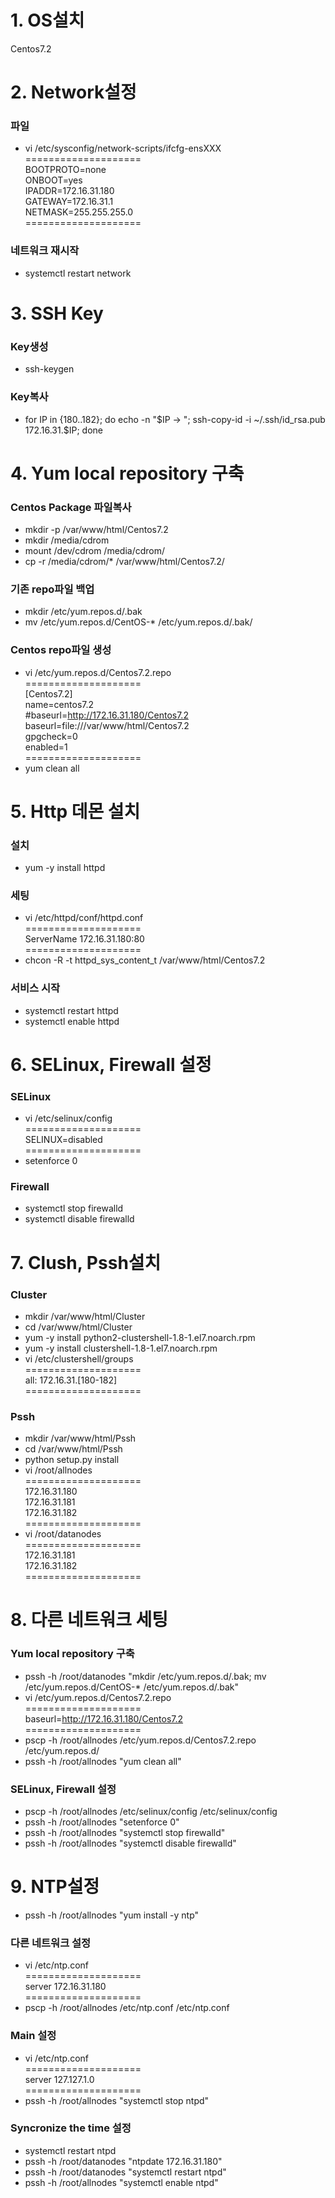 # 1. OS설치
Centos7.2 <br/>

# 2. Network설정
### 파일
- vi /etc/sysconfig/network-scripts/ifcfg-ensXXX <br/>
====================<br/>
BOOTPROTO=none<br/>
ONBOOT=yes<br/>
IPADDR=172.16.31.180<br/>
GATEWAY=172.16.31.1<br/>
NETMASK=255.255.255.0<br/>
====================<br/>

### 네트워크 재시작
- systemctl restart network<br/>

# 3. SSH Key
### Key생성
- ssh-keygen<br/>

### Key복사
- for IP in {180..182}; do echo -n "$IP -> "; ssh-copy-id -i ~/.ssh/id_rsa.pub 172.16.31.$IP; done<br/>

# 4. Yum local repository 구축
### Centos Package 파일복사
- mkdir -p /var/www/html/Centos7.2<br/>
- mkdir /media/cdrom<br/>
- mount /dev/cdrom /media/cdrom/<br/>
- cp -r /media/cdrom/* /var/www/html/Centos7.2/<br/>

### 기존 repo파일 백업
- mkdir /etc/yum.repos.d/.bak<br/>
- mv /etc/yum.repos.d/CentOS-* /etc/yum.repos.d/.bak/<br/>

### Centos repo파일 생성
- vi /etc/yum.repos.d/Centos7.2.repo<br/>
====================<br/>
[Centos7.2]<br/>
name=centos7.2<br/>
#baseurl=http://172.16.31.180/Centos7.2<br/>
baseurl=file:///var/www/html/Centos7.2<br/>
gpgcheck=0<br/>
enabled=1<br/>
====================<br/>
- yum clean all<br/>

# 5. Http 데몬 설치
### 설치
- yum -y install httpd

### 세팅
- vi /etc/httpd/conf/httpd.conf<br/>
====================<br/>
ServerName 172.16.31.180:80<br/>
====================<br/>
- chcon -R -t httpd_sys_content_t /var/www/html/Centos7.2<br/>

### 서비스 시작
- systemctl restart httpd<br/>
- systemctl enable httpd<br/>

# 6. SELinux, Firewall 설정
### SELinux
- vi /etc/selinux/config<br/>
====================<br/>
SELINUX=disabled<br/>
====================<br/>
- setenforce 0<br/>

### Firewall
- systemctl stop firewalld<br/>
- systemctl disable firewalld<br/>

# 7. Clush, Pssh설치
### Cluster
- mkdir /var/www/html/Cluster<br/>
- cd /var/www/html/Cluster<br/>
- yum -y install python2-clustershell-1.8-1.el7.noarch.rpm<br/>
- yum -y install clustershell-1.8-1.el7.noarch.rpm<br/>
- vi /etc/clustershell/groups<br/>
====================<br/>
all: 172.16.31.[180-182]<br/>
====================<br/>

### Pssh
- mkdir /var/www/html/Pssh<br/>
- cd /var/www/html/Pssh<br/>
- python setup.py install<br/>
- vi /root/allnodes<br/>
====================<br/>
172.16.31.180<br/>
172.16.31.181<br/>
172.16.31.182<br/>
====================<br/>
- vi /root/datanodes<br/>
====================<br/>
172.16.31.181<br/>
172.16.31.182<br/>
====================<br/>

# 8. 다른 네트워크 세팅
### Yum local repository 구축
- pssh -h /root/datanodes "mkdir /etc/yum.repos.d/.bak; mv /etc/yum.repos.d/CentOS-* /etc/yum.repos.d/.bak"<br/>
- vi /etc/yum.repos.d/Centos7.2.repo<br/>
====================<br/>
baseurl=http://172.16.31.180/Centos7.2<br/>
====================<br/>
- pscp -h /root/allnodes /etc/yum.repos.d/Centos7.2.repo /etc/yum.repos.d/<br/>
- pssh -h /root/allnodes "yum clean all"<br/>

### SELinux, Firewall 설정
- pscp -h /root/allnodes /etc/selinux/config /etc/selinux/config<br/>
- pssh -h /root/allnodes "setenforce 0"<br/>
- pssh -h /root/allnodes "systemctl stop firewalld"<br/>
- pssh -h /root/allnodes "systemctl disable firewalld"<br/>

# 9. NTP설정
- pssh -h /root/allnodes "yum install -y ntp"<br/>

### 다른 네트워크 설정
- vi /etc/ntp.conf<br/>
====================<br/>
server 172.16.31.180<br/>
====================<br/>
- pscp -h /root/allnodes /etc/ntp.conf /etc/ntp.conf<br/>

### Main 설정
- vi /etc/ntp.conf<br/>
====================<br/>
server 127.127.1.0<br/>
====================<br/>
- pssh -h /root/allnodes "systemctl stop ntpd"<br/>

### Syncronize the time 설정
- systemctl restart ntpd<br/>
- pssh -h /root/datanodes "ntpdate 172.16.31.180"
- pssh -h /root/datanodes "systemctl restart ntpd"<br/>
- pssh -h /root/allnodes "systemctl enable ntpd"<br/>
